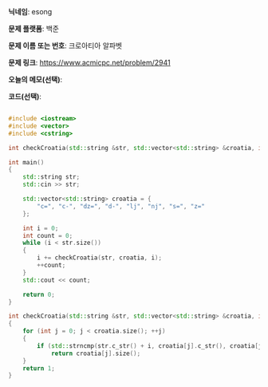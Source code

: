 **닉네임**: esong

**문제 플랫폼**: 백준

**문제 이름 또는 번호**: 크로아티아 알파벳

**문제 링크**: https://www.acmicpc.net/problem/2941

**오늘의 메모(선택)**:

**코드(선택)**:
```cpp

#include <iostream>
#include <vector>
#include <cstring>

int	checkCroatia(std::string &str, std::vector<std::string> &croatia, int i);

int	main()
{
	std::string str;
	std::cin >> str;

	std::vector<std::string> croatia = {
		"c=", "c-", "dz=", "d-", "lj", "nj", "s=", "z="
	};

	int i = 0;
	int count = 0;
	while (i < str.size())
	{
		i += checkCroatia(str, croatia, i);
		++count;
	}
	std::cout << count;

	return 0;
}

int	checkCroatia(std::string &str, std::vector<std::string> &croatia, int i)
{
	for (int j = 0; j < croatia.size(); ++j)
	{
		if (std::strncmp(str.c_str() + i, croatia[j].c_str(), croatia[j].size()) == 0)
			return croatia[j].size();
	}
	return 1;
}
```

